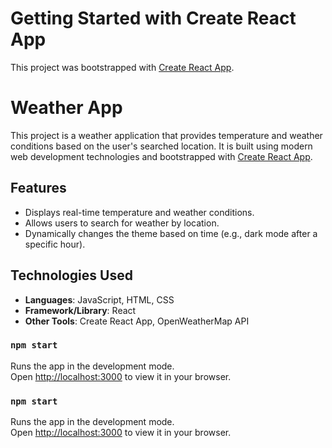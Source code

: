 # Getting Started with Create React App
This project was bootstrapped with [Create React App](https://github.com/facebook/create-react-app).

# Weather App
This project is a weather application that provides temperature and weather conditions based on the user's searched location. It is built using modern web development technologies and bootstrapped with [Create React App](https://github.com/facebook/create-react-app).

## Features
- Displays real-time temperature and weather conditions.
- Allows users to search for weather by location.
- Dynamically changes the theme based on time (e.g., dark mode after a specific hour).

## Technologies Used
- **Languages**: JavaScript, HTML, CSS
- **Framework/Library**: React
- **Other Tools**: Create React App, OpenWeatherMap API

### `npm start`
Runs the app in the development mode.  
Open [http://localhost:3000](http://localhost:3000) to view it in your browser.

### `npm start`
Runs the app in the development mode.\
Open [http://localhost:3000](http://localhost:3000) to view it in your browser.



